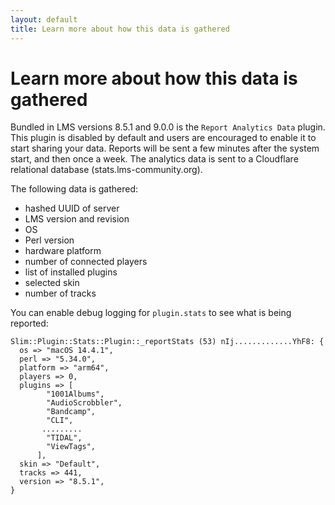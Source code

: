 ```yaml
---
layout: default
title: Learn more about how this data is gathered 
---
```


# Learn more about how this data is gathered 

Bundled in LMS versions 8.5.1 and 9.0.0 is the `Report Analytics Data` plugin. This plugin is disabled by default and users are encouraged to enable it to start sharing your data. Reports will be sent a few minutes after the system start, and then once a week. The analytics data is sent to a Cloudflare relational database (stats.lms-community.org).

The following data is gathered:

- hashed UUID of server
- LMS version and revision
- OS
- Perl version
- hardware platform
- number of connected players
- list of installed plugins
- selected skin
- number of tracks

You can enable debug logging for `plugin.stats` to see what is being reported:

```
Slim::Plugin::Stats::Plugin::_reportStats (53) nIj.............YhF8: {
  os => "macOS 14.4.1",
  perl => "5.34.0",
  platform => "arm64",
  players => 0,
  plugins => [
        "1001Albums",
        "AudioScrobbler",
        "Bandcamp",
        "CLI",
       .........
        "TIDAL",
        "ViewTags",
      ],
  skin => "Default",
  tracks => 441,
  version => "8.5.1",
}
```
